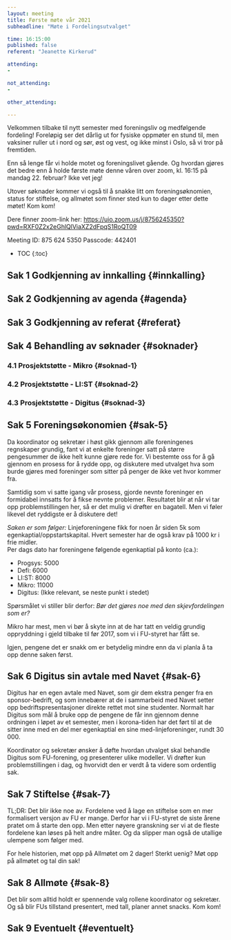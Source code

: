 ```yaml
---
layout: meeting
title: Første møte vår 2021
subheadline: "Møte i Fordelingsutvalget"

time: 16:15:00
published: false
referent: "Jeanette Kirkerud"

attending:
-

not_attending:
- 

other_attending:

---
```


Velkommen tilbake til nytt semester med foreningsliv og medfølgende fordeling!
Foreløpig ser det dårlig ut for fysiske oppmøter en stund til,
men vaksiner ruller ut i nord og sør, øst og vest, og ikke minst i Oslo, 
så vi tror på fremtiden. 

Enn så lenge får vi holde motet og foreningslivet gående. 
Og hvordan gjøres det bedre enn å holde første møte denne våren 
over zoom, kl. 16:15 på mandag 22. februar? Ikke vet jeg!

Utover søknader kommer vi også til å snakke litt om 
foreningsøknomien, status for stiftelse, og allmøtet som finner 
sted kun to dager etter dette møtet! Kom kom!


Dere finner zoom-link her:
https://uio.zoom.us/j/8756245350?pwd=RXF0Z2x2eGhlQlViaXZ2dFpqS1RoQT09

Meeting ID: 875 624 5350
Passcode: 442401


* TOC
{:toc}

## Sak 1 Godkjenning av innkalling {#innkalling}

## Sak 2 Godkjenning av agenda {#agenda}

## Sak 3 Godkjenning av referat {#referat}

## Sak 4 Behandling av søknader {#soknader}

### 4.1 Prosjektstøtte - Mikro {#soknad-1}

### 4.2 Prosjektstøtte - LI:ST {#soknad-2}

### 4.3 Prosjektstøtte - Digitus {#soknad-3}

## Sak 5 Foreningsøkonomien {#sak-5}
Da koordinator og sekretær i høst gikk gjennom alle foreningenes regnskaper grundig, 
fant vi at enkelte foreninger satt på større pengesummer de ikke helt kunne gjøre rede for. 
Vi bestemte oss for å gå gjennom en prosess for å rydde opp, og diskutere med utvalget 
hva som burde gjøres med foreninger som sitter på penger de ikke vet hvor kommer fra. 

Samtidig som vi satte igang vår prosess, gjorde nevnte foreninger en formidabel innsatts for 
å fikse nevnte problemer. Resultatet blir at når vi tar opp problemstillingen her, 
så er det mulig vi drøfter en bagatell. Men vi føler likevel det ryddigste er å diskutere det!

*Saken er som følger:*
Linjeforeningene fikk for noen år siden 5k som egenkaptial/oppstartskapital.
Hvert semester har de også krav på 1000 kr i frie midler.  
Per dags dato har foreningene følgende egenkaptial på konto (ca.):
- Progsys: 5000
- Defi: 6000
- LI:ST: 8000
- Mikro: 11000
- Digitus: (Ikke relevant, se neste punkt i stedet)

Spørsmålet vi stiller blir derfor: 
*Bør det gjøres noe med den skjevfordelingen som er?*

Mikro har mest, men vi bør å skyte inn at de har tatt en veldig grundig oppryddning i gjeld 
tilbake til før 2017, som vi i FU-styret har fått se. 

Igjen, pengene det er snakk om er betydelig mindre 
enn da vi planla å ta opp denne saken først. 

## Sak 6 Digitus sin avtale med Navet {#sak-6}
Digitus har en egen avtale med Navet, som gir dem ekstra penger 
fra en sponsor-bedrift, og som innebærer at de i sammarbeid med 
Navet setter opp bedriftspresentasjoner direkte rettet mot sine 
studenter. Normalt har Digitus som mål å bruke opp de pengene de får inn
gjennom denne ordningen i løpet av et semester, men i korona-tiden 
har det ført til at de sitter inne med en del mer egenkaptial en sine
med-linjeforeninger, rundt 30 000. 

Koordinator og sekretær ønsker å døfte hvordan utvalget skal 
behandle Digitus som FU-forening, og presenterer ulike modeller.
Vi drøfter kun problemstillingen i dag, og hvorvidt den er verdt å ta 
videre som ordentlig sak.  

## Sak 7 Stiftelse {#sak-7}
TL;DR: Det blir ikke noe av. 
Fordelene ved å lage en stiftelse som en mer formalisert versjon av FU er mange. 
Derfor har vi i FU-styret de siste årene pratet om å starte den opp. 
Men etter nøyere granskning ser vi at de fleste fordelene kan løses på helt andre måter. 
Og da slipper man også de utallige ulempene som følger med. 

For hele historien, møt opp på Allmøtet om 2 dager!
Sterkt uenig? Møt opp på allmøtet og tal din sak!

## Sak 8 Allmøte {#sak-8}
Det blir som alltid holdt er spennende valg rollene koordinator og sekretær.
Og så blir FUs tillstand presentert, med tall, planer annet snacks.
Kom kom! 

## Sak 9 Eventuelt {#eventuelt}
